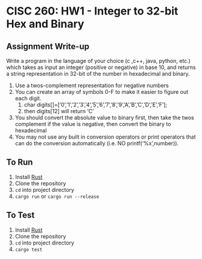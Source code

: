 # CISC 260: HW1 - Integer to 32-bit Hex and Binary

## Assignment Write-up

Write a program in the language of your choice (c ,c++, java, python, etc.) which takes as input an integer (positive or negative) in base 10, and returns a string representation in 32-bit of the number in hexadecimal and binary.

1. Use a twos-complement representation for negative numbers
2. You can create an array of symbols 0-F to make it easier to figure out each digit.
    1. char digits[]=[‘0’,’1’,’2’,’3’,’4’,’5’,’6’,’7’,’8’,’9’,’A’,’B’,’C’,’D’,’E’,’F’];
    2. then digits[12] will return ‘C’
3. You should convert the absolute value to binary first, then take the twos complement if the value is negative, then convert the binary to hexadecimal
4. You may not use any built in conversion operators or print operators that can do the conversion automatically (i.e. NO printf(‘%x’,number)).

## To Run

1. Install [Rust](https://www.rust-lang.org/learn/get-started)
2. Clone the repository
3. `cd` into project directory
4. `cargo run` or `cargo run --release`

## To Test

1. Install [Rust](https://www.rust-lang.org/learn/get-started)
2. Clone the repository
3. `cd` into project directory
4. `cargo test`
